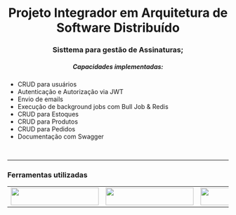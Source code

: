 <h1 align="center">Projeto Integrador em Arquitetura de Software Distribuído</h1>
<h3 align="center">Sisttema para gestão de Assinaturas;</h3>

<h5 align="center">Capacidades implementadas:</h5>

- CRUD para usuários
- Autenticação e Autorização via JWT
- Envio de emails
- Execução de background jobs com Bull Job & Redis
- CRUD para Estoques
- CRUD para Produtos
- CRUD para Pedidos
- Documentação com Swagger
<br/>


-----

<h3 font-weight="bold">Ferramentas utilizadas</h3>
<table align="center">
  <tr >
      <td><img src="https://img.shields.io/badge/JavaScript-323330?style=for-the-badge&logo=javascript&logoColor=F7DF1E" width="200" height="40"></td>
      <td><img src="https://img.shields.io/badge/TypeScript-007ACC?style=for-the-badge&logo=typescript&logoColor=white" width="200" height="40"></td>
      <td><img src="https://img.shields.io/badge/nestjs-E0234E?style=for-the-badge&logo=nestjs&logoColor=white" width="200" height="40"></td>
      <td><img src="https://img.shields.io/badge/Angular-DD0031?style=for-the-badge&logo=angular&logoColor=white" width="200" height="40"></td>
      <td><img src="https://img.shields.io/badge/Ionic-3880FF?style=for-the-badge&logo=ionic&logoColor=white" width="200" height="40"></td>
      <td><img src="https://img.shields.io/badge/Capacitor-119EFF?style=for-the-badge&logo=Capacitor&logoColor=white" width="200" height="40"></td>
  </tr>
</table>
